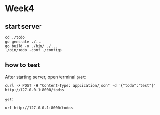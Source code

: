 # Week4

## start server
```shell
cd ./todo
go generate ./...
go build -o ./bin/ ./...
./bin/todo -conf ./configs
```

## how to test
After starting server, open terminal
`post`:
```shell
curl -X POST -H "Content-Type: application/json" -d '{"todo":"test"}' http://127.0.0.1:8000/todos
```

`get`:
```shell
url http://127.0.0.1:8000/todos
```

